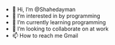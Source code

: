 - 👋 Hi, I’m @Shahedayman
- 👀 I’m interested in by programming
- 🌱 I’m currently learning programming
- 💞️ I’m looking to collaborate on at work
- 📫 How to reach me Gmail 

<!---
Shahedayman/Shahedayman is a ✨ special ✨ repository because its `README.md` (this file) appears on your GitHub profile.
You can click the Preview link to take a look at your changes.
--->
